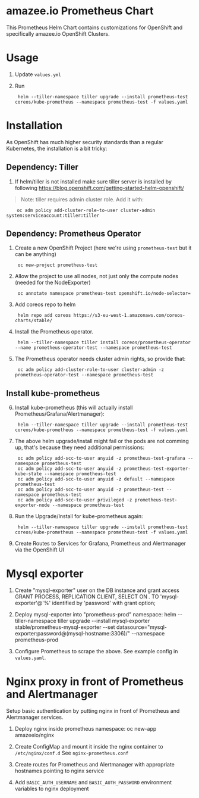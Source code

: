 # amazee.io Prometheus Chart

This Prometheus Helm Chart contains customizations for OpenShift and specifically amazee.io OpenShift Clusters.

# Usage

1. Update `values.yml`
2. Run

        helm --tiller-namespace tiller upgrade --install prometheus-test coreos/kube-prometheus --namespace prometheus-test -f values.yaml

# Installation

As OpenShift has much higher security standards than a regular Kubernetes, the installation is a bit tricky:

## Dependency: Tiller

1. If helm/tiller is not installed make sure tiller server is installed by following https://blog.openshift.com/getting-started-helm-openshift/

> Note: tiller requires admin cluster role. Add it with:

        oc adm policy add-cluster-role-to-user cluster-admin system:serviceaccount:tiller:tiller

## Dependency: Prometheus Operator

1. Create a new OpenShift Project (here we're using `prometheus-test` but it can be anything)

        oc new-project prometheus-test

2. Allow the project to use all nodes, not just only the compute nodes (needed for the NodeExporter)

        oc annotate namespace prometheus-test openshift.io/node-selector=

3. Add coreos repo to helm

        helm repo add coreos https://s3-eu-west-1.amazonaws.com/coreos-charts/stable/

4. Install the Prometheus operator.

        helm --tiller-namespace tiller install coreos/prometheus-operator --name prometheus-operator-test --namespace prometheus-test

5. The Prometheus operator needs cluster admin rights, so provide that:

        oc adm policy add-cluster-role-to-user cluster-admin -z prometheus-operator-test --namespace prometheus-test

## Install kube-prometheus

6. Install kube-prometheus (this will actually install Prometheus/Grafana/Alertmanager):

        helm --tiller-namespace tiller upgrade --install prometheus-test coreos/kube-prometheus --namespace prometheus-test -f values.yaml

7. The above helm upgrade/install might fail or the pods are not comming up, that's because they need additional permissions:

        oc adm policy add-scc-to-user anyuid -z prometheus-test-grafana --namespace prometheus-test
        oc adm policy add-scc-to-user anyuid -z prometheus-test-exporter-kube-state --namespace prometheus-test
        oc adm policy add-scc-to-user anyuid -z default --namespace prometheus-test
        oc adm policy add-scc-to-user anyuid -z prometheus-test --namespace prometheus-test
        oc adm policy add-scc-to-user privileged -z prometheus-test-exporter-node --namespace prometheus-test

8. Run the Upgrade/Install for kube-prometheus again:

        helm --tiller-namespace tiller upgrade --install prometheus-test coreos/kube-prometheus --namespace prometheus-test -f values.yaml

9. Create Routes to Services for Grafana, Prometheus and Alertmanager via the OpenShift UI

# Mysql exporter

1. Create "mysql-exporter" user on the DB instance and grant access
        GRANT PROCESS, REPLICATION CLIENT, SELECT ON *.* TO 'mysql-exporter'@'%' identified by 'password' with grant option;

2. Deploy mysql-exporter into "prometheus-prod" namespace:
        helm --tiller-namespace tiller upgrade --install mysql-exporter stable/prometheus-mysql-exporter --set datasource="mysql-exporter:password@(mysql-hostname:3306)/" --namespace prometheus-prod

3. Configure Prometheus to scrape the above. See example config in `values.yaml`.

# Nginx proxy in front of Prometheus and Alertmanager

Setup basic authentication by putting nginx in front of Prometheus and Alertmanager services.

1. Deploy nginx inside prometheus namespace:
        oc new-app amazeeio/nginx

2. Create ConfigMap and mount it inside the nginx container to `/etc/nginx/conf.d` See `nginx-prometheus.conf`

3. Create routes for Prometheus and Alertmanager with appropriate hostnames pointing to nginx service

4. Add `BASIC_AUTH_USERNAME` and `BASIC_AUTH_PASSWORD` environment variables to nginx deployment

